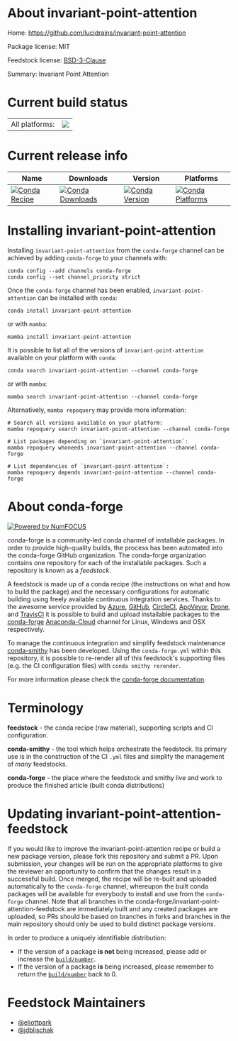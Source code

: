 About invariant-point-attention
===============================

Home: https://github.com/lucidrains/invariant-point-attention

Package license: MIT

Feedstock license: [BSD-3-Clause](https://github.com/conda-forge/invariant-point-attention-feedstock/blob/main/LICENSE.txt)

Summary: Invariant Point Attention

Current build status
====================


<table><tr><td>All platforms:</td>
    <td>
      <a href="https://dev.azure.com/conda-forge/feedstock-builds/_build/latest?definitionId=17713&branchName=main">
        <img src="https://dev.azure.com/conda-forge/feedstock-builds/_apis/build/status/invariant-point-attention-feedstock?branchName=main">
      </a>
    </td>
  </tr>
</table>

Current release info
====================

| Name | Downloads | Version | Platforms |
| --- | --- | --- | --- |
| [![Conda Recipe](https://img.shields.io/badge/recipe-invariant--point--attention-green.svg)](https://anaconda.org/conda-forge/invariant-point-attention) | [![Conda Downloads](https://img.shields.io/conda/dn/conda-forge/invariant-point-attention.svg)](https://anaconda.org/conda-forge/invariant-point-attention) | [![Conda Version](https://img.shields.io/conda/vn/conda-forge/invariant-point-attention.svg)](https://anaconda.org/conda-forge/invariant-point-attention) | [![Conda Platforms](https://img.shields.io/conda/pn/conda-forge/invariant-point-attention.svg)](https://anaconda.org/conda-forge/invariant-point-attention) |

Installing invariant-point-attention
====================================

Installing `invariant-point-attention` from the `conda-forge` channel can be achieved by adding `conda-forge` to your channels with:

```
conda config --add channels conda-forge
conda config --set channel_priority strict
```

Once the `conda-forge` channel has been enabled, `invariant-point-attention` can be installed with `conda`:

```
conda install invariant-point-attention
```

or with `mamba`:

```
mamba install invariant-point-attention
```

It is possible to list all of the versions of `invariant-point-attention` available on your platform with `conda`:

```
conda search invariant-point-attention --channel conda-forge
```

or with `mamba`:

```
mamba search invariant-point-attention --channel conda-forge
```

Alternatively, `mamba repoquery` may provide more information:

```
# Search all versions available on your platform:
mamba repoquery search invariant-point-attention --channel conda-forge

# List packages depending on `invariant-point-attention`:
mamba repoquery whoneeds invariant-point-attention --channel conda-forge

# List dependencies of `invariant-point-attention`:
mamba repoquery depends invariant-point-attention --channel conda-forge
```


About conda-forge
=================

[![Powered by
NumFOCUS](https://img.shields.io/badge/powered%20by-NumFOCUS-orange.svg?style=flat&colorA=E1523D&colorB=007D8A)](https://numfocus.org)

conda-forge is a community-led conda channel of installable packages.
In order to provide high-quality builds, the process has been automated into the
conda-forge GitHub organization. The conda-forge organization contains one repository
for each of the installable packages. Such a repository is known as a *feedstock*.

A feedstock is made up of a conda recipe (the instructions on what and how to build
the package) and the necessary configurations for automatic building using freely
available continuous integration services. Thanks to the awesome service provided by
[Azure](https://azure.microsoft.com/en-us/services/devops/), [GitHub](https://github.com/),
[CircleCI](https://circleci.com/), [AppVeyor](https://www.appveyor.com/),
[Drone](https://cloud.drone.io/welcome), and [TravisCI](https://travis-ci.com/)
it is possible to build and upload installable packages to the
[conda-forge](https://anaconda.org/conda-forge) [Anaconda-Cloud](https://anaconda.org/)
channel for Linux, Windows and OSX respectively.

To manage the continuous integration and simplify feedstock maintenance
[conda-smithy](https://github.com/conda-forge/conda-smithy) has been developed.
Using the ``conda-forge.yml`` within this repository, it is possible to re-render all of
this feedstock's supporting files (e.g. the CI configuration files) with ``conda smithy rerender``.

For more information please check the [conda-forge documentation](https://conda-forge.org/docs/).

Terminology
===========

**feedstock** - the conda recipe (raw material), supporting scripts and CI configuration.

**conda-smithy** - the tool which helps orchestrate the feedstock.
                   Its primary use is in the construction of the CI ``.yml`` files
                   and simplify the management of *many* feedstocks.

**conda-forge** - the place where the feedstock and smithy live and work to
                  produce the finished article (built conda distributions)


Updating invariant-point-attention-feedstock
============================================

If you would like to improve the invariant-point-attention recipe or build a new
package version, please fork this repository and submit a PR. Upon submission,
your changes will be run on the appropriate platforms to give the reviewer an
opportunity to confirm that the changes result in a successful build. Once
merged, the recipe will be re-built and uploaded automatically to the
`conda-forge` channel, whereupon the built conda packages will be available for
everybody to install and use from the `conda-forge` channel.
Note that all branches in the conda-forge/invariant-point-attention-feedstock are
immediately built and any created packages are uploaded, so PRs should be based
on branches in forks and branches in the main repository should only be used to
build distinct package versions.

In order to produce a uniquely identifiable distribution:
 * If the version of a package **is not** being increased, please add or increase
   the [``build/number``](https://docs.conda.io/projects/conda-build/en/latest/resources/define-metadata.html#build-number-and-string).
 * If the version of a package **is** being increased, please remember to return
   the [``build/number``](https://docs.conda.io/projects/conda-build/en/latest/resources/define-metadata.html#build-number-and-string)
   back to 0.

Feedstock Maintainers
=====================

* [@eliottpark](https://github.com/eliottpark/)
* [@jdblischak](https://github.com/jdblischak/)

